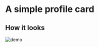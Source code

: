 # A simple profile card
## How it looks
![demo](https://user-images.githubusercontent.com/67781881/125101981-88699a00-e0fa-11eb-8c88-5c42b76d2f9b.gif)
